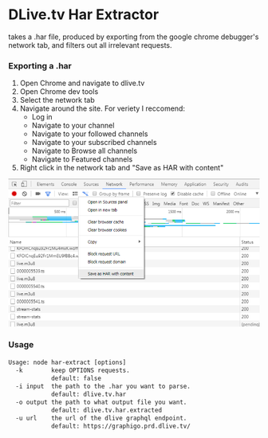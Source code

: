 # DLive.tv Har Extractor

takes a .har file, produced by exporting from the google chrome debugger's network tab, and filters out all irrelevant requests. 

### Exporting a .har

 1. Open Chrome and navigate to dlive.tv
 2. Open Chrome dev tools
 3. Select the network tab
 4. Navigate around the site. For veriety I reccomend:
     * Log in
     * Navigate to your channel
     * Navigate to your followed channels
     * Navigate to your subscribed channels
     * Navigate to Browse all channels
     * Navigate to Featured channels
 5. Right click in the network tab and "Save as HAR with content"

![Save As](images/saveas.png)

### Usage

    Usage: node har-extract [options]
      -k        keep OPTIONS requests.
                default: false
      -i input  the path to the .har you want to parse.
                default: dlive.tv.har
      -o output the path to what output file you want.
                default: dlive.tv.har.extracted
      -u url    the url of the dlive graphql endpoint.
                default: https://graphigo.prd.dlive.tv/
